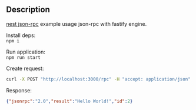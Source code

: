 ## Description

[nest json-rpc](https://github.com/Insidexa/nestjs-rpc) example usage json-rpc with fastify engine.

Install deps:  
`npm i`

Run application:  
`npm run start`

Create request:  
```bash
curl -X POST "http://localhost:3000/rpc" -H "accept: application/json" -H "Content-Type: application/json" -d '{"jsonrpc": "2.0", "method": "hello", "id": 2}'
```

Response:  
```json
{"jsonrpc":"2.0","result":"Hello World!","id":2}
```

